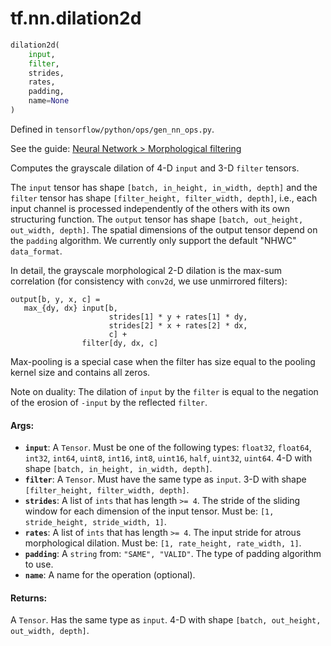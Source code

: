 <div itemscope itemtype="http://developers.google.com/ReferenceObject">
<meta itemprop="name" content="tf.nn.dilation2d" />
</div>

# tf.nn.dilation2d

``` python
dilation2d(
    input,
    filter,
    strides,
    rates,
    padding,
    name=None
)
```



Defined in `tensorflow/python/ops/gen_nn_ops.py`.

See the guide: [Neural Network > Morphological filtering](../../../../api_guides/python/nn.md#Morphological_filtering)

Computes the grayscale dilation of 4-D `input` and 3-D `filter` tensors.

The `input` tensor has shape `[batch, in_height, in_width, depth]` and the
`filter` tensor has shape `[filter_height, filter_width, depth]`, i.e., each
input channel is processed independently of the others with its own structuring
function. The `output` tensor has shape
`[batch, out_height, out_width, depth]`. The spatial dimensions of the output
tensor depend on the `padding` algorithm. We currently only support the default
"NHWC" `data_format`.

In detail, the grayscale morphological 2-D dilation is the max-sum correlation
(for consistency with `conv2d`, we use unmirrored filters):

    output[b, y, x, c] =
       max_{dy, dx} input[b,
                          strides[1] * y + rates[1] * dy,
                          strides[2] * x + rates[2] * dx,
                          c] +
                    filter[dy, dx, c]

Max-pooling is a special case when the filter has size equal to the pooling
kernel size and contains all zeros.

Note on duality: The dilation of `input` by the `filter` is equal to the
negation of the erosion of `-input` by the reflected `filter`.

#### Args:

* <b>`input`</b>: A `Tensor`. Must be one of the following types: `float32`, `float64`, `int32`, `int64`, `uint8`, `int16`, `int8`, `uint16`, `half`, `uint32`, `uint64`.
    4-D with shape `[batch, in_height, in_width, depth]`.
* <b>`filter`</b>: A `Tensor`. Must have the same type as `input`.
    3-D with shape `[filter_height, filter_width, depth]`.
* <b>`strides`</b>: A list of `ints` that has length `>= 4`.
    The stride of the sliding window for each dimension of the input
    tensor. Must be: `[1, stride_height, stride_width, 1]`.
* <b>`rates`</b>: A list of `ints` that has length `>= 4`.
    The input stride for atrous morphological dilation. Must be:
    `[1, rate_height, rate_width, 1]`.
* <b>`padding`</b>: A `string` from: `"SAME", "VALID"`.
    The type of padding algorithm to use.
* <b>`name`</b>: A name for the operation (optional).


#### Returns:

A `Tensor`. Has the same type as `input`.
4-D with shape `[batch, out_height, out_width, depth]`.